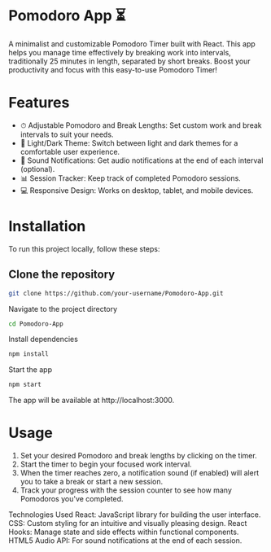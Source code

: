 # Pomodoro App ⏳
A minimalist and customizable Pomodoro Timer built with React. This app helps you manage time effectively by breaking work into intervals, traditionally 25 minutes in length, separated by short breaks. Boost your productivity and focus with this easy-to-use Pomodoro Timer!

# Features
- ⏱ Adjustable Pomodoro and Break Lengths: Set custom work and break intervals to suit your needs.
- 🎨 Light/Dark Theme: Switch between light and dark themes for a comfortable user experience.
- 🔔 Sound Notifications: Get audio notifications at the end of each interval (optional).
- 📊 Session Tracker: Keep track of completed Pomodoro sessions.
- 💻 Responsive Design: Works on desktop, tablet, and mobile devices.

# Installation
To run this project locally, follow these steps:

## Clone the repository

```bash
git clone https://github.com/your-username/Pomodoro-App.git
```
Navigate to the project directory

```bash
cd Pomodoro-App
```
Install dependencies

```bash
npm install
```
Start the app

```bash
npm start
```
The app will be available at http://localhost:3000.


# Usage
1. Set your desired Pomodoro and break lengths by clicking on the timer.
2. Start the timer to begin your focused work interval.
3. When the timer reaches zero, a notification sound (if enabled) will alert you to take a break or start a new session.
4. Track your progress with the session counter to see how many Pomodoros you've completed.


Technologies Used
React: JavaScript library for building the user interface.
CSS: Custom styling for an intuitive and visually pleasing design.
React Hooks: Manage state and side effects within functional components.
HTML5 Audio API: For sound notifications at the end of each session.
